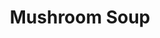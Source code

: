 ---
title: Mushroom Soup
metadata:
  servings: '6'
  course: Main
  title: Mushroom Soup
ingredients:
- name: mixed herbs
  amount: some
- name: onion
  amount: '1'
- name: red lentils
  amount: 200 g
- name: garlic cloves
  amount: '4'
- name: stock
  amount: 1500 ml
- name: diced mushrooms
  amount: 400 g
- name: coconut milk
  amount: 400ml
cookware:
- name: pressure cooker
- name: mixing bowl
- name: soup blender
steps:
- description: Dice the garlic cloves and onion.
- description: Put the pressure cooker on browning mode and cook the onion and garlic
    until they're soft.
- description: Add the diced mushrooms, red lentils, coconut milk, stock and mixed
    herbs to the pot and pressure cook for 10 minutes.
- description: Pour out into a mixing bowl and leave until it cools a little.
- description: Use a soup blender to blend into a smooth soup.

---